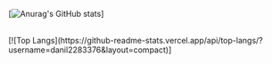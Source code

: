 
[![Anurag's GitHub stats](https://github-readme-stats.vercel.app/api?username=danil2283376)]

<br />
[![Top Langs](https://github-readme-stats.vercel.app/api/top-langs/?username=danil2283376&layout=compact)]
